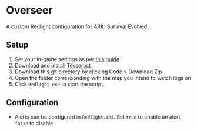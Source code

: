 # Overseer
A custom [Redlight](https://github.com/RudePooch/Redlight/) configuration for ARK: Survival Evolved.

## Setup

1. Set your in-game settings as per [this guide](https://github.com/RudePooch/Redlight#in-game-settings)
2. Download and install [Tesseract](https://digi.bib.uni-mannheim.de/tesseract/tesseract-ocr-w64-setup-v5.0.1.20220118.exe)
3. Download this git directory by clicking Code > Download Zip
4. Open the folder corresponding with the map you intend to watch logs on
5. Click ``Redlight.exe`` to start the script.


## Configuration

- Alerts can be configured in ``Redlight.ini``. Set ``true`` to enable an alert, ``false`` to disable.

